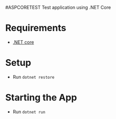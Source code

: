 #ASPCORETEST
Test application using .NET Core

# Requirements

* [.NET core](https://github.com/dotnet/core)

# Setup

* Run `dotnet restore`

# Starting the App

* Run `dotnet run`

